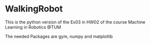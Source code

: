 # WalkingRobot

This is the python version of the Ex03 in HW02 of the course Machine Learning in Robotics @TUM

The needed Packages are gym, numpy and matplotlib

